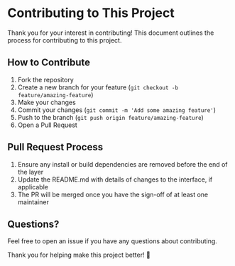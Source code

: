 
# Contributing to This Project

Thank you for your interest in contributing! This document outlines the process for contributing to this project.

## How to Contribute

1. Fork the repository
2. Create a new branch for your feature (`git checkout -b feature/amazing-feature`)
3. Make your changes
4. Commit your changes (`git commit -m 'Add some amazing feature'`)
5. Push to the branch (`git push origin feature/amazing-feature`)
6. Open a Pull Request

## Pull Request Process

1. Ensure any install or build dependencies are removed before the end of the layer
2. Update the README.md with details of changes to the interface, if applicable
3. The PR will be merged once you have the sign-off of at least one maintainer


## Questions?

Feel free to open an issue if you have any questions about contributing.

Thank you for helping make this project better! 🎉